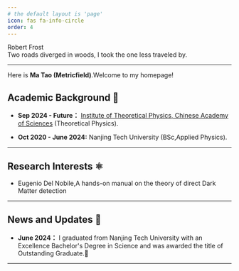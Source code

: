 ```yaml
---
# the default layout is 'page'
icon: fas fa-info-circle
order: 4
---
```

<div class="box-tip" markdown="1">
<div class="title"> Robert Frost </div>
Two roads diverged in woods, I took the one less traveled by.
</div>

---
Here is **Ma Tao (Metricfield)**.Welcome to my homepage!



## Academic Background 🏫

- **Sep 2024 - Future：** 
 [Institute of Theoretical Physics, Chinese Academy of Sciences](https://itp.cas.cn/) (Theoretical Physics).

- **Oct 2020 - June 2024:** 
 Nanjing Tech University (BSc,Applied Physics).


---

## Research Interests ⚛️


- Eugenio Del Nobile,A hands-on manual on the theory of direct Dark Matter detection



---

## News and Updates 👣


- **June 2024：** I graduated from Nanjing Tech University with an Excellence Bachelor's Degree in Science and was awarded the title of Outstanding Graduate.🎉

---




